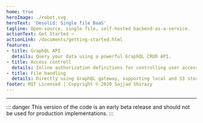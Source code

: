 ```yaml
---
home: true
heroImage: ./robot.svg
heroText: 'Desolid: Single file BaaS'
tagline: Open-source, single file, self-hosted backend-as-a-service.
actionText: Get Started →
actionLink: /documents/getting-started.html
features:
- title: GraphQL API
  details: Query your data using a powerful GraphQL CRUD API.
- title: Access controll
  details: Inline authorization definitions for controlling user accesses.
- title: File handling
  details: Directly using GraphQL gateway, supporting local and S3 storages
footer: MIT Licensed | Copyright © 2020 Sajjad Shirazy
---
```


---

::: danger
This version of the code is an early beta release and should not be used for production implementations.
:::